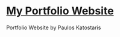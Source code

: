 # [My Portfolio Website](https://pauloskatostaris.github.io/Portfolio-Website/)

Portfolio Website by Paulos Katostaris 
